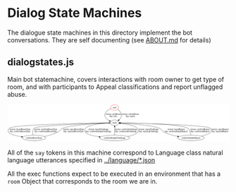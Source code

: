 # Dialog State Machines

The dialogue state machines in this directory implement the bot conversations. They are self documenting (see [ABOUT.md][ab5073d4] for details)

  [ab5073d4]: ABOUT.md "ABOUT file"

## dialogstates.js

Main bot statemachine, covers interactions with room owner to get type of room, and with participants to Appeal classifications and report unflagged abuse.

![Dialogue States](./dialogstates.svg)

All of the `say` tokens in this machine correspond to Language class natural language utterances specified in [../language/*.json](../language/english.json)

All the exec functions expect to be executed in an environment that has a `room` Object that corresponds to the room we are in.
